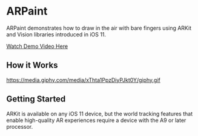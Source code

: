 # ARPaint

ARPaint demonstrates how to draw in the air with bare fingers using ARKit and Vision libraries introduced in iOS 11.

[Watch Demo Video Here](https://media.giphy.com/media/xThta1PpzDiyPJkt0Y/giphy.gif)


## How it Works

https://media.giphy.com/media/xThta1PpzDiyPJkt0Y/giphy.gif
## Getting Started

ARKit is available on any iOS 11 device, but the world tracking features that enable high-quality AR experiences require a device with the A9 or later processor.
